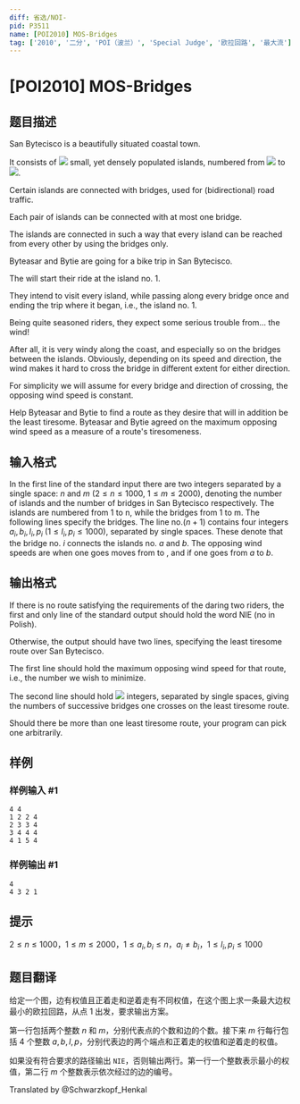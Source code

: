 ```yaml
---
diff: 省选/NOI-
pid: P3511
name: [POI2010] MOS-Bridges
tag: ['2010', '二分', 'POI（波兰）', 'Special Judge', '欧拉回路', '最大流']
---
```

# [POI2010] MOS-Bridges
## 题目描述

San Bytecisco is a beautifully situated coastal town.

It consists of ![](http://main.edu.pl/images/OI17/mos-en-tex.1.png) small, yet densely populated islands,  numbered from ![](http://main.edu.pl/images/OI17/mos-en-tex.2.png) to ![](http://main.edu.pl/images/OI17/mos-en-tex.3.png).

Certain islands are connected with bridges, used for (bidirectional)  road traffic.

Each pair of islands can be connected with at most one bridge.

The islands are connected in such a way that every island can be reached  from every other by using the bridges only.

Byteasar and Bytie are going for a bike trip in San Bytecisco.

The will start their ride at the island no. 1.

They intend to visit every island, while passing along every bridge once  and ending the trip where it began, i.e., the island no. 1.

Being quite seasoned riders, they expect some serious trouble from... the wind!

After all, it is very windy along the coast, and especially so on the bridges between  the islands. Obviously, depending on its speed and direction, the wind makes it  hard to cross the bridge in different extent for either direction.

For simplicity we will assume for every bridge and direction of crossing,  the opposing wind speed is constant.

Help Byteasar and Bytie to find a route as they desire that will in addition  be the least tiresome. Byteasar and Bytie agreed on the maximum opposing wind speed as  a measure of a route's tiresomeness.



## 输入格式

In the first line of the standard input there are two integers separated by a single space: $n$ and $m$ ($2 \le n \le 1000$, $1 \le m \le 2000$), denoting the number of islands and the number of bridges in San Bytecisco respectively. The islands are numbered from 1 to n, while the bridges from 1 to m. The following  lines specify the bridges. The line no.($n+1$)  contains four integers $a_i,b_i,l_i,p_i$ ($1\le l_i,p_i \le 1000$), separated by single spaces. These denote that the bridge no. $i$ connects the islands no. $a$ and $b$. The opposing wind speeds are  when one goes moves from  to , and  if one goes from $a$ to $b$.
## 输出格式

If there is no route satisfying the requirements of the daring two riders,   the first and only line of the standard output should hold the word NIE   (no in Polish).

Otherwise, the output should have two lines, specifying the least tiresome route   over San Bytecisco.

The first line should hold the maximum opposing wind speed for that route, i.e.,   the number we wish to minimize.

The second line should hold ![](http://main.edu.pl/images/OI17/mos-en-tex.28.png) integers, separated by single spaces, giving   the numbers of successive bridges one crosses on the least tiresome route.

Should there be more than one least tiresome route, your program can pick one   arbitrarily.

## 样例

### 样例输入 #1
```
4 4
1 2 2 4
2 3 3 4
3 4 4 4
4 1 5 4
```
### 样例输出 #1
```
4
4 3 2 1
```
## 提示

$2 \le n \le 1000$，$1 \le m \le 2000$，$1 \le a_i,b_i \le n$，$a_i \neq b_i$，$1 \le l_i,p_i \le 1000$

## 题目翻译

给定一个图，边有权值且正着走和逆着走有不同权值，在这个图上求一条最大边权最小的欧拉回路，从点  $1$ 出发，要求输出方案。

第一行包括两个整数  $n$ 和  $m$，分别代表点的个数和边的个数。接下来  $m$ 行每行包括  $4$ 个整数  $a,b,l,p$，分别代表边的两个端点和正着走的权值和逆着走的权值。

如果没有符合要求的路径输出 `NIE`，否则输出两行。第一行一个整数表示最小的权值，第二行  $m$ 个整数表示依次经过的边的编号。

Translated by @Schwarzkopf_Henkal 
